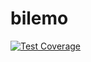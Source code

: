 # bilemo
[![Test Coverage](https://api.codeclimate.com/v1/badges/c96bdd0f7420b58d38b2/test_coverage)](https://codeclimate.com/github/graboiide/bilemo/test_coverage)
